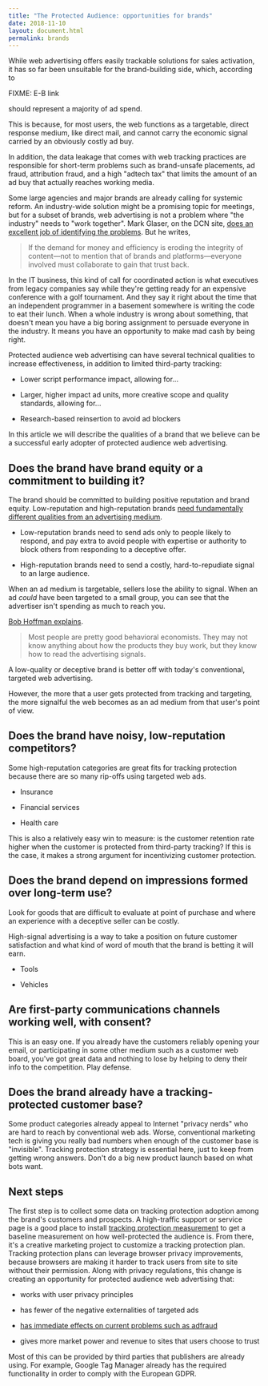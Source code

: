 ```yaml
---
title: "The Protected Audience: opportunities for brands"
date: 2018-11-10
layout: document.html
permalink: brands
---
```


While web advertising offers easily trackable solutions for sales activation,
it has so far been unsuitable for the brand-building side, which, according to 

FIXME: E-B link

should represent a majority of ad spend.

This is because, for most users, the web functions
as a targetable, direct response medium, like direct
mail, and cannot carry the economic signal carried
by an obviously costly ad buy.

In addition, the data leakage that comes with web
tracking practices are responsible for short-term
problems such as brand-unsafe placements, ad fraud,
attribution fraud, and a high "adtech tax" that
limits the amount of an ad buy that actually reaches
working media.

Some large agencies and major brands are already
calling for systemic reform.  An industry-wide
solution might be a promising topic for
meetings, but for a subset of brands, web
advertising is not a problem where "the industry"
needs to "work together".  Mark Glaser, on the
DCN site, [does an excellent job of identifying the
problems](https://digitalcontentnext.org/blog/2017/02/23/need-solve-digital-advertisings-quality-control-problem-now/).
But he writes,

> If the demand for money and efficiency is eroding the integrity of content—not to mention that of brands and platforms—everyone involved must collaborate to gain that trust back.

In the IT business, this kind of call for coordinated
action is what executives from legacy
companies say while they're getting ready for an
expensive conference with a golf tournament. And they
say it right about the time that an independent programmer
in a basement somewhere is writing the code to eat
their lunch.  When a whole industry is wrong about
something, that doesn't mean you have a big boring
assignment to persuade everyone in the industry. It means you have
an opportunity to make mad cash by being right.

Protected audience web advertising can have several
technical qualities to increase effectiveness, in
addition to limited third-party tracking:

 * Lower script performance impact, allowing for...
 
 * Larger, higher impact ad units, more creative scope
   and quality standards, allowing for...

 * Research-based reinsertion to avoid ad blockers

In this article we will describe the qualities of
a brand that we believe can be a successful early
adopter of protected audience web advertising.


## Does the brand have brand equity or a commitment to building it?

The brand should be committed to
building positive reputation and brand equity.
Low-reputation and high-reputation brands [need
fundamentally different qualities from an advertising
medium](http://blog.aloodo.org/posts/tv-shopping-with-rory-sutherland/).

 * Low-reputation brands need to send ads only to
   people likely to respond, and pay extra to avoid
   people with expertise or authority to block others
   from responding to a deceptive offer.

 * High-reputation brands need to send a costly,
   hard-to-repudiate signal to an large audience.

When an ad medium is targetable, sellers lose the
ability to signal.  When an ad _could_ have been
targeted to a small group, you can see that the
advertiser isn't spending as much to reach you.

[Bob Hoffman
explains](http://adcontrarian.blogspot.com/2017/02/why-tiffany-doesnt-make-infomercials.html).

> Most people are pretty good behavioral economists. They may not know anything about how the products they buy work, but they know how to read the advertising signals.

A low-quality or deceptive brand is better off with
today's conventional, targeted web advertising.

However, the more that a user gets protected from
tracking and targeting, the more signalful the
web becomes as an ad medium from that user's point
of view.


## Does the brand have noisy, low-reputation competitors?

Some high-reputation categories are great fits for
tracking protection because there are so many rip-offs
using targeted web ads.

 * Insurance 
 
 * Financial services

 * Health care

This is also a relatively easy win to measure: is the
customer retention rate higher when the customer is
protected from third-party tracking? If this is the
case, it makes a strong argument for incentivizing
customer protection.


## Does the brand depend on impressions formed over long-term use?

Look for goods that are difficult to evaluate at point
of purchase and where an experience with a deceptive
seller can be costly.

High-signal advertising is a way to take a position on
future customer satisfaction and what kind of word of
mouth that the brand is betting it will earn.

 * Tools

 * Vehicles


## Are first-party communications channels working well, with consent?

This is an easy one. If you already have the customers
reliably opening your email, or participating in
some other medium such as a customer web board,
you've got great data and nothing to lose by helping
to deny their info to the competition.  Play defense.


## Does the brand already have a tracking-protected customer base?

Some product categories already appeal to Internet
"privacy nerds" who are hard to reach by conventional
web ads.  Worse, conventional marketing tech is giving
you really bad numbers when enough of the customer
base is "invisible".  Tracking protection strategy
is essential here, just to keep from getting wrong
answers.  Don't do a big new product launch based on
what bots want.


## Next steps

The first step is to collect some data on tracking
protection adoption among the brand's customers
and prospects.  A high-traffic support or service
page is a good place to install [tracking protection
measurement](http://blog.aloodo.org/misc/howto/) to
get a baseline measurement on how well-protected the
audience is.  From there, it's a creative marketing
project to customize a tracking protection plan.
Tracking protection plans can leverage browser
privacy improvements, because browsers are making
it harder to track users from site to site without
their permission.  Along with privacy regulations,
this change is creating an opportunity for protected
audience web advertising that:

 * works with user privacy principles

 * has fewer of the negative externalities of targeted ads

 * [has immediate effects on current problems such as adfraud](https://blog.zgp.org/browser-privacy-improvements-and-anti-fraud/)

 * gives more market power and revenue to sites that users choose to trust

Most of this can be provided by third parties that
publishers are already using.  For example, Google
Tag Manager already has the required functionality in
order to comply with the European GDPR.

